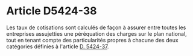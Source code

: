 # Article D5424-38

  
Les taux de cotisations sont calculés de façon à assurer entre toutes les entreprises assujetties une péréquation des charges sur le plan national, tout en tenant compte des particularités propres à chacune des deux catégories définies à l'article [D. 5424-37][1].

 [1]: /affichCodeArticle.do?cidTexte=LEGITEXT000006072050&idArticle=LEGIARTI000018496490&dateTexte=&categorieLien=cid